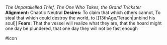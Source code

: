 *The Unparallelled Thief, The One Who Takes, the Grand Trickster*
**Alignment:** Chaotic Neutral
**Desires:** To claim that which others cannot, To steal that which could destroy the world, to [[13thAge/Terach|unbind his soul]]
**Fears:** That the vessel will realize what they are, that the hoard might one day be plundered, that one day they will not be fast enough

#icon